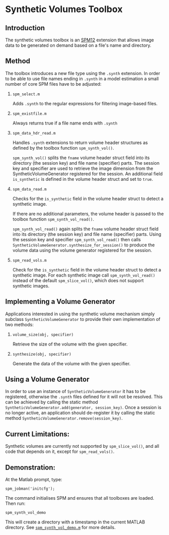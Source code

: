 # Synthetic Volumes Toolbox

## Introduction

The synthetic volumes toolbox is an [SPM12](https://www.fil.ion.ucl.ac.uk/spm/software/spm12/) extension that allows image data to be generated on demand based on a file's name and directory.

## Method

The toolbox introduces a new file type using the `.synth` extension. In order to be able to use file names ending in `.synth` in a model estimation a small number of core SPM files have to be adjusted:

1. `spm_select.m`

     Adds `.synth` to the regular expressions for filtering image-based
     files.

2. `spm_existfile.m`

     Always returns true if a file name ends with `.synth`

3. `spm_data_hdr_read.m`

     Handles `.synth` extensions to return volume header structures as defined by the toolbox function `spm_synth_vol()`.

     `spm_synth_vol()` splits the `fname` volume header struct field into its directory (the session key) and file name (specifier) parts. The session key and specifier are used to retrieve the image dimension from the SyntheticVolumeGenerator registered for the session. An additional field `is_synthetic` is defined in the volume header struct and set to `true`.

4. `spm_data_read.m`

     Checks for the `is_synthetic` field in the volume header struct to detect a synthetic image.

     If there are no additional parameters, the volume header is passed to the toolbox function `spm_synth_vol_read()`.

     `spm_synth_vol_read()` again splits the `fname` volume header struct field into its directory (the session key) and file name (specifier) parts. Using the session key and specifier `spm_synth_vol_read()` then calls `SyntheticVolumeGenerator.synthesize_for_session()` to produce the volume data using the volume generator registered for the session.

5. `spm_read_vols.m`

     Check for the `is_synthetic` field in the volume header struct to
     detect a synthetic image. For each synthetic image call
     `spm_synth_vol_read()` instead of the default `spm_slice_vol()`,
     which does not support synthetic images.

## Implementing a Volume Generator

Applications interested in using the synthetic volume mechanism simply subclass `SyntheticVolumeGenerator` to provide their own implementation of two methods:

1. `volume_size(obj, specifier)`

     Retrieve the size of the volume with the given specifier.

2. `synthesize(obj, specifier)`

     Generate the data of the volume with the given specifier.

## Using a Volume Generator

In order to use an instance of `SyntheticVolumeGenerator` it has to be registered, otherwise the `.synth` files defined for it will not be resolved. This can be achieved by calling the static method `SyntheticVolumeGenerator.add(generator, session_key)`. Once a session is no longer active, an application should de-register it by calling the static method `SyntheticVolumeGenerator.remove(session_key)`.

## Current Limitations:
Synthetic volumes are currently not supported by `spm_slice_vol()`, and all code that depends on it, except for `spm_read_vols()`.

## Demonstration:

At the Matlab prompt, type:
```
spm_jobman('initcfg');
```
The command initialises SPM and ensures that all toolboxes are loaded. Then run:
```
spm_synth_vol_demo
```

This will create a directory with a timestamp in the current MATLAB directory. See [`spm_synth_vol_demo.m`](https://github.com/high-dimensional/synthetic_volumes_toolbox/blob/main/spm_synth_vol_demo.m) for more details.
